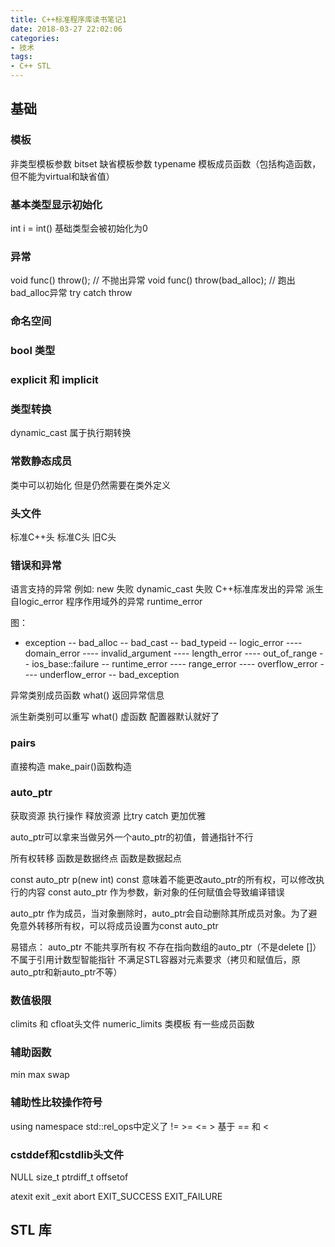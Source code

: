 ```yaml
---
title: C++标准程序库读书笔记1
date: 2018-03-27 22:02:06
categories:
- 技术 
tags:
- C++ STL
---
```


## 基础

### 模板
非类型模板参数 bitset
缺省模板参数
typename
模板成员函数（包括构造函数，但不能为virtual和缺省值）

### 基本类型显示初始化
int i = int()
基础类型会被初始化为0

### 异常
void func() throw(); // 不抛出异常
void func() throw(bad_alloc); // 跑出bad_alloc异常
try catch
throw

### 命名空间
### bool 类型
### explicit 和 implicit
### 类型转换
dynamic_cast 属于执行期转换
### 常数静态成员
类中可以初始化
但是仍然需要在类外定义

### 头文件
标准C++头
标准C头
旧C头

### 错误和异常
语言支持的异常
例如: 
    new 失败
    dynamic_cast 失败
C++标准库发出的异常
    派生自logic_error
程序作用域外的异常
    runtime_error
    
图：
- exception 
  -- bad_alloc
  -- bad_cast
  -- bad_typeid
  -- logic_error
  ---- domain_error
  ---- invalid_argument
  ---- length_error
  ---- out_of_range
  -- ios_base::failure
  -- runtime_error
  ---- range_error
  ---- overflow_error
  ---- underflow_error
  -- bad_exception   

异常类别成员函数
what() 返回异常信息

派生新类别可以重写 what() 虚函数
配置器默认就好了

### pairs
直接构造
make_pair()函数构造

### auto_ptr
获取资源
执行操作
释放资源
比try catch 更加优雅

auto_ptr可以拿来当做另外一个auto_ptr的初值，普通指针不行

所有权转移
函数是数据终点
函数是数据起点

const auto_ptr<int> p(new int)
const 意味着不能更改auto_ptr的所有权，可以修改执行的内容
const auto_ptr 作为参数，新对象的任何赋值会导致编译错误

auto_ptr 作为成员，当对象删除时，auto_ptr会自动删除其所成员对象。为了避免意外转移所有权，可以将成员设置为const auto_ptr

易错点：
auto_ptr 不能共享所有权
不存在指向数组的auto_ptr（不是delete []）
不属于引用计数型智能指针
不满足STL容器对元素要求（拷贝和赋值后，原auto_ptr和新auto_ptr不等）

### 数值极限
climits 和 cfloat头文件
numeric_limits 类模板
有一些成员函数

### 辅助函数
min
max
swap

### 辅助性比较操作符号
using namespace std::rel_ops中定义了 != >= <= >
基于 == 和 <

### cstddef和cstdlib头文件
NULL 
size_t
ptrdiff_t
offsetof

atexit
exit
_exit
abort
EXIT_SUCCESS
EXIT_FAILURE

## STL 库







